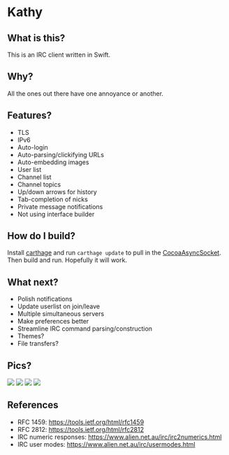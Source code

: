 # Kathy

## What is this?

This is an IRC client written in Swift.

## Why?

All the ones out there have one annoyance or another.

## Features? 

 * TLS
 * IPv6
 * Auto-login
 * Auto-parsing/clickifying URLs
 * Auto-embedding images
 * User list
 * Channel list
 * Channel topics
 * Up/down arrows for history
 * Tab-completion of nicks
 * Private message notifications
 * Not using interface builder

## How do I build?

Install [carthage](https://github.com/Carthage/Carthage) and run `carthage update` to pull in the [CocoaAsyncSocket](https://github.com/robbiehanson/CocoaAsyncSocket). Then build and run. Hopefully it will work.

## What next?

 * Polish notifications
 * Update userlist on join/leave
 * Multiple simultaneous servers
 * Make preferences better
 * Streamline IRC command parsing/construction
 * Themes?
 * File transfers?

## Pics?

![](https://i.imgur.com/H6ZPaPX.png)
![](https://i.imgur.com/ajIPdg2.png)
![](https://i.imgur.com/ED3UXq5.png)
![](https://i.imgur.com/cN8SH5g.gif)

## References
 * RFC 1459: https://tools.ietf.org/html/rfc1459
 * RFC 2812: https://tools.ietf.org/html/rfc2812
 * IRC numeric responses: https://www.alien.net.au/irc/irc2numerics.html
 * IRC user modes: https://www.alien.net.au/irc/usermodes.html
